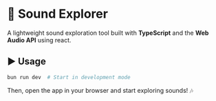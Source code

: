# 🎵 Sound Explorer  

A lightweight sound exploration tool built with **TypeScript** and the **Web Audio API** using react.

## ▶️ Usage  

```bash
bun run dev  # Start in development mode  
```

Then, open the app in your browser and start exploring sounds! 🎶  
